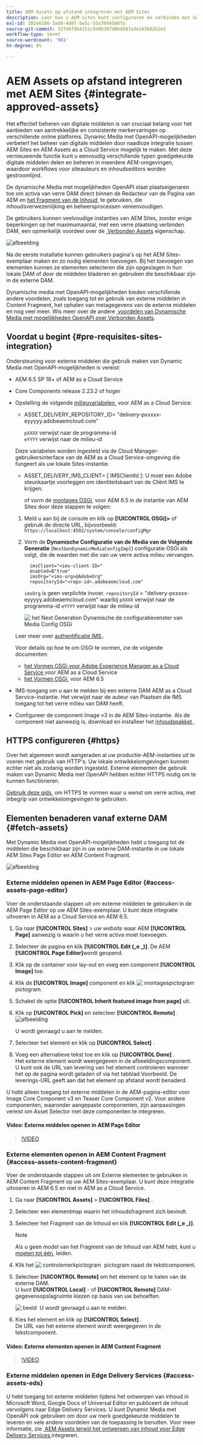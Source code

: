 ```yaml
---
title: AEM Assets op afstand integreren met AEM Sites
description: Leer hoe u AEM-sites kunt configureren en verbinden met Goedgekeurde AEM Assets.
exl-id: 382e6166-3ad9-4d8f-be5c-55a7694508fa
source-git-commit: 32fdbf9b4151c949b307d8bd587ade163682b2e5
workflow-type: tm+mt
source-wordcount: '981'
ht-degree: 0%

---
```


# AEM Assets op afstand integreren met AEM Sites  {#integrate-approved-assets}

Het effectief beheren van digitale middelen is van cruciaal belang voor het aanbieden van aantrekkelijke en consistente merkervaringen op verschillende online platforms. Dynamic Media met OpenAPI-mogelijkheden verbetert het beheer van digitale middelen door naadloze integratie tussen AEM Sites en AEM Assets as a Cloud Service mogelijk te maken. Met deze vernieuwende functie kunt u eenvoudig verschillende typen goedgekeurde digitale middelen delen en beheren in meerdere AEM-omgevingen, waardoor workflows voor siteauteurs en inhoudseditors worden gestroomlijnd.

De dynamische Media met mogelijkheden OpenAPI staat plaatseigenaren toe om activa van verre DAM direct binnen de Redacteur van de Pagina van AEM en [&#x200B; het Fragment van de Inhoud &#x200B;](https://experienceleague.adobe.com/docs/experience-manager-65/content/assets/content-fragments/content-fragments.html?lang=nl-NL) te gebruiken, die inhoudsverwezenlijking en beheersprocessen vereenvoudigen.

De gebruikers kunnen veelvoudige instanties van AEM Sites, zonder enige beperkingen op het maximumaantal, met een verre plaatsing verbinden DAM, een opmerkelijk voordeel over de [&#x200B; Verbonden Assets &#x200B;](use-assets-across-connected-assets-instances.md) eigenschap.

![afbeelding](/help/assets/assets/connected-assets-rdam.png)

Na de eerste installatie kunnen gebruikers pagina&#39;s op het AEM Sites-exemplaar maken en zo nodig elementen toevoegen. Bij het toevoegen van elementen kunnen ze elementen selecteren die zijn opgeslagen in hun lokale DAM of door de middelen bladeren en gebruiken die beschikbaar zijn in de externe DAM.

Dynamische media met OpenAPI-mogelijkheden bieden verschillende andere voordelen, zoals toegang tot en gebruik van externe middelen in Content Fragment, het ophalen van metagegevens van de externe middelen en nog veel meer. Wis meer over de andere [&#x200B; voordelen van Dynamische Media met mogelijkheden OpenAPI over Verbonden Assets &#x200B;](/help/assets/dynamic-media-open-apis-faqs.md).

## Voordat u begint {#pre-requisites-sites-integration}

Ondersteuning voor externe middelen die gebruik maken van Dynamic Media met OpenAPI-mogelijkheden is vereist:

* AEM 6.5 SP 18+ of AEM as a Cloud Service

* Core Components release 2.23.2 of hoger

* Opstelling de volgende [&#x200B; milieuvariabelen &#x200B;](/help/implementing/cloud-manager/environment-variables.md#add-variables) voor AEM as a Cloud Service:

   * ASSET_DELIVERY_REPOSITORY_ID= &quot;delivery-pxxxxx-eyyyyy.adobeaemcloud.com&quot; <br>

     `pXXXX` verwijst naar de programma-id <br>
     `eYYYY` verwijst naar de milieu-id

  Deze variabelen worden ingesteld via de Cloud Manager-gebruikersinterface van de AEM as a Cloud Service-omgeving die fungeert als uw lokale Sites-instantie.

   * ASSET_DELIVERY_IMS_CLIENT= [ IMSClientId ]: U moet een Adobe steunkaartje voorleggen om identiteitskaart van de Cliënt IMS te krijgen.

     of vorm de [&#x200B; montages OSGi &#x200B;](https://experienceleague.adobe.com/docs/experience-manager-65/content/implementing/deploying/configuring/configuring-osgi.html?lang=nl-NL) voor AEM 6.5 in de instantie van AEM Sites door deze stappen te volgen:

   1. Meld u aan bij de console en klik op **[!UICONTROL OSGi]>** of
gebruik de directe URL, bijvoorbeeld: `https://localhost:4502/system/console/configMgr`

   1. Vorm de **Dynamische Configuratie van de Media van de Volgende Generatie** (`NextGenDynamicMediaConfigImpl`) configuratie OSGi als volgt, die de waarden met die van uw verre activa milieu vervangen.

      ```text
        imsClient="<ims-client-ID>"
        enabled=B"true"
        imsOrg="<ims-org>@AdobeOrg"
        repositoryId="<repo-id>.adobeaemcloud.com"
      ```

      `imsOrg` is geen verplichte invoer.
      `repositoryId` = &quot;delivery-pxxxxx-eyyyyy.adobeaemcloud.com&quot;
waarbij `pXXXX` verwijst naar de programma-id
      `eYYYY` verwijst naar de milieu-id

      ![&#x200B; het Next Generation Dynamische de configuratievenster van Media Config OSGi &#x200B;](/help/assets/assets/remote-assets-osgi.png)

  Leer meer over [&#x200B; authentificatie IMS &#x200B;](https://experienceleague.adobe.com/docs/experience-manager-65/content/security/ims-config-and-admin-console.html?lang=nl-NL).

  Voor details op hoe te om OSGi te vormen, zie de volgende documenten:

   * [&#x200B; het Vormen OSGi voor Adobe Experience Manager as a Cloud Service &#x200B;](https://experienceleague.adobe.com/docs/experience-manager-cloud-service/content/implementing/deploying/configuring-osgi.html?lang=nl-NL) voor AEM as a Cloud Service
   * [&#x200B; het Vormen OSGi &#x200B;](https://experienceleague.adobe.com/docs/experience-manager-65/deploying/configuring/configuring-osgi.html?lang=nl-NL) voor AEM 6.5

* IMS-toegang om u aan te melden bij een externe DAM AEM as a Cloud Service-instantie. Het verwijst naar de auteur van Plaatsen die IMS toegang tot het verre milieu van DAM heeft.

* Configureer de component Image v3 in de AEM Sites-instantie. Als de component niet aanwezig is, download en installeer het [&#x200B; inhoudspakket &#x200B;](https://github.com/adobe/aem-core-wcm-components/releases/tag/core.wcm.components.reactor-2.23.0).

## HTTPS configureren {#https}

Over het algemeen wordt aangeraden al uw productie-AEM-instanties uit te voeren met gebruik van HTTP&#39;s. Uw lokale ontwikkelomgevingen kunnen echter niet als zodanig worden ingesteld. Externe elementen die gebruik maken van Dynamic Media met OpenAPI hebben echter HTTPS nodig om te kunnen functioneren.

[&#x200B; Gebruik deze gids &#x200B;](https://experienceleague.adobe.com/docs/experience-manager-learn/foundation/security/use-the-ssl-wizard.html?lang=nl-NL) om HTTPS te vormen waar u wenst om verre activa, met inbegrip van ontwikkelomgevingen te gebruiken.

## Elementen benaderen vanaf externe DAM {#fetch-assets}

Met Dynamic Media met OpenAPI-mogelijkheden hebt u toegang tot de middelen die beschikbaar zijn in uw externe DAM-instantie in uw lokale AEM Sites Page Editor en AEM Content Fragment.

![afbeelding](/help/assets/assets/open-APIs.png)

### Externe middelen openen in AEM Page Editor {#access-assets-page-editor}

Voer de onderstaande stappen uit om externe middelen te gebruiken in de AEM Page Editor op uw AEM Sites-exemplaar. U kunt deze integratie uitvoeren in AEM as a Cloud Service en AEM 6.5.

1. Ga naar **[!UICONTROL Sites]** > _uw website_ waar AEM **[!UICONTROL Page]** aanwezig is waarin u het verre activa moet toevoegen.
1. Selecteer de pagina en klik **[!UICONTROL Edit (_e _)]**. De AEM **[!UICONTROL Page Editor]**&#x200B;wordt geopend.
1. Klik op de container voor lay-out en voeg een component **[!UICONTROL Image]** toe.
1. Klik de **[!UICONTROL Image]** component en klik ![&#x200B; montagespictogram &#x200B;](/help/assets/assets/do-not-localize/settings-icon.svg) pictogram.
1. Schakel de optie **[!UICONTROL Inherit featured image from page]** uit.
1. Klik op **[!UICONTROL Pick]** en selecteer **[!UICONTROL Remote]** .
   ![afbeelding](/help/assets/assets/uncheck-inherit-option.jpg)

   U wordt gevraagd u aan te melden.
1. Selecteer het element en klik op **[!UICONTROL Select]** .
1. Voeg een alternatieve tekst toe en klik op **[!UICONTROL Done]** .
   <br> Het externe element wordt weergegeven in de afbeeldingscomponent. U kunt ook de URL van levering van het element controleren wanneer het op de pagina wordt geladen of via het tabblad Voorbeeld. De leverings-URL geeft aan dat het element op afstand wordt benaderd.

U hebt alleen toegang tot externe middelen in de AEM-pagina-editor voor Image Core Component v3 en Teaser Core Component v2. Voor andere componenten, waaronder aangepaste componenten, zijn aanpassingen vereist om Asset Selector met deze componenten te integreren.

#### Video: Externe middelen openen in AEM Page Editor

>[!VIDEO](https://video.tv.adobe.com/v/3427666)

### Externe elementen openen in AEM Content Fragment {#access-assets-content-fragment}

Voer de onderstaande stappen uit om Externe elementen te gebruiken in AEM Content Fragment op uw AEM Sites-exemplaar. U kunt deze integratie uitvoeren in AEM 6.5 en niet in AEM as a Cloud Service.

1. Ga naar **[!UICONTROL Assets]** > **[!UICONTROL Files]** .
1. Selecteer een elementmap waarin het inhoudsfragment zich bevindt.
1. Selecteer het Fragment van de Inhoud en klik **[!UICONTROL Edit (_e _)]**.

   >[!NOTE]
   >
   >Als u geen model van het Fragment van de Inhoud van AEM hebt, kunt u [&#x200B; moeten tot één &#x200B;](https://experienceleague.adobe.com/docs/experience-manager-65/content/assets/content-fragments/content-fragments-models.html?lang=nl-NL) leiden.

1. Klik het ![&#x200B; controlemerkpictogram &#x200B;](/help/assets/assets/do-not-localize/checkmark-icon.svg) pictogram naast de tekstcomponent.
1. Selecteer **[!UICONTROL Remote]** om het element op te halen van de externe DAM. <br>
U kunt **[!UICONTROL Local]** - of **[!UICONTROL Remote]** DAM-gegevensopslagruimte kiezen op basis van uw behoeften.

   ![&#x200B; beeld &#x200B;](/help/assets/assets/cf-pick.jpg)
U wordt gevraagd u aan te melden.
1. Kies het element en klik op **[!UICONTROL Select]** .
   <br> De URL van het externe element wordt weergegeven in de tekstcomponent.

#### Video: Externe elementen openen in AEM Content Fragment

>[!VIDEO](https://video.tv.adobe.com/v/3427667)

### Externe middelen openen in Edge Delivery Services {#access-assets-eds}

U hebt toegang tot externe middelen tijdens het ontwerpen van inhoud in Microsoft Word, Google Docs of Universal Editor en publiceert de inhoud vervolgens naar Edge Delivery Services. U kunt Dynamic Media met OpenAPI ook gebruiken om door uw merk goedgekeurde middelen te leveren en vele andere voordelen van de toepassing te benutten. Voor meer informatie, zie [&#x200B; AEM Assets terwijl het ontwerpen van inhoud voor Edge Delivery Services &#x200B;](/help/assets/integrate-aem-assets-edge-delivery-services.md) integreren.
